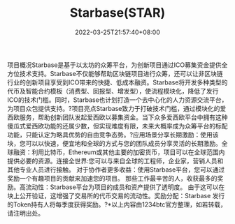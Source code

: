 ﻿---
weight: 
title: "Starbase(STAR)"
description: "Starbase是基于以太坊的众筹平台，为创新通过ICO募集资金提供全方位技术支持"
date: 2022-03-25T21:57:40+08:00
lastmod: 2022-03-25T16:45:40+08:00
draft: false
authors: ["Metabd"]
featuredImage: "starbasestar.webp"
link: ""
tags: ["数字代币","Starbase(STAR)"]
categories: ["navigation"]
navigation: ["数字代币"]
lightgallery: true
toc: true
pinned: false
recommend: false
recommend1: false
---
项目概况Starbase是基于以太坊的众筹平台，为创新项目通过ICO募集资金提供全方位技术支持。Starbase不仅能够帮助区块链项目进行众筹，还可以让非区块链行业的创新项目享受到ICO带来的快捷、低成本融资。Starbase将开发多种类型的代币及智能合约模板（消费型、回报型、增发型），使流程模块化，降低了发行ICO的技术门槛。同时，Starbase也计划打造一个去中心化的人力资源交流平台，为项目众包提供支持。?项目亮点Starbase致力于打破技术门槛，通过模块化的爱西欧服务，帮助创新团队发起爱西欧以募集资金。当下众多爱西欧平台中拥有这种傻瓜式爱西欧功能的还属少数，但实现难度有限，未来大概率成为众筹平台的标配功能，只能认定为略具优势的自由竞争态势。?应用场景分享长期激励：使用该块，您可以以快速，便宜地和全球的方式与您的团队成员分享灵活的长期激励。全球融资：利用比特币，Ethereum或其他主要的加密货币，项目可以在全球范围内提供必要的资源。连接全世界:您可以与来自全球的工程师，企业家，营销人员和其他专业人员进行接触。
对于协作者更多收益：使用Starbase平台，您可以通过奖励一个有趣项目的贡献来加速您的项目。 那些工作最辛苦的人，收获最多的奖励。高流动性：Starbase平台为项目的成员和资产提供了透明度。 由于这可以在块上公开验证，这增强了交易所的代币交易的流动性。奖励分配：Starbase 发行的Token持有人将每季度获得奖励。?*以上内容由1234btc官方整理，如若转载，请注明出处。
